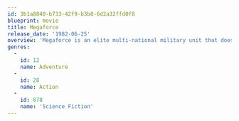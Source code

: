 ```yaml
---
id: 3b1a8840-b733-42f9-b3b8-6d2a32ffd0f8
blueprint: movie
title: Megaforce
release_date: '1982-06-25'
overview: 'Megaforce is an elite multi-national military unit that does the jobs that individual governments wont. When the peaceful Republic of Sardun in under threat from their more aggressive neighbour the beautiful Major Zara (Persis Khambatta) and General Byrne-White (Edward Mulhare) see the help of Ace Hunter (Barry Bostwick) and Megaforce.'
genres:
  -
    id: 12
    name: Adventure
  -
    id: 28
    name: Action
  -
    id: 878
    name: 'Science Fiction'
---
```

